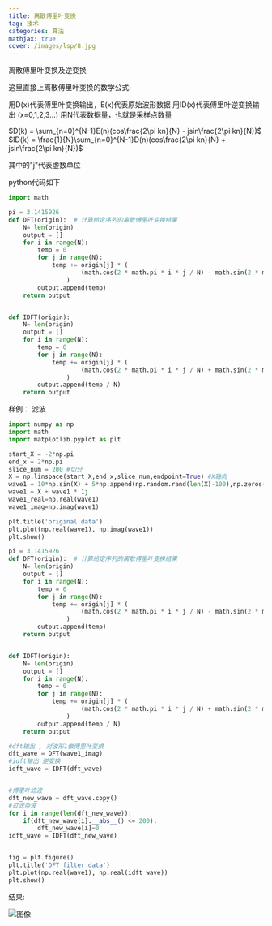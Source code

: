 ```yaml
---
title: 离散傅里叶变换
tag: 技术
categories: 算法
mathjax: true
cover: /images/lsp/8.jpg
---
```



离散傅里叶变换及逆变换
<!--more-->

这里直接上离散傅里叶变换的数学公式:

用D(x)代表傅里叶变换输出，E(x)代表原始波形数据
用ID(x)代表傅里叶逆变换输出
(x=0,1,2,3...)
用N代表数据量，也就是采样点数量

$D(k) = \sum_{n=0}^{N-1}E(n)(cos\frac{2\pi kn}{N} - jsin\frac{2\pi kn}{N})$
$ID(k) = \frac{1}{N}\sum_{n=0}^{N-1}D(n)(cos\frac{2\pi kn}{N} + jsin\frac{2\pi kn}{N})$

其中的"j"代表虚数单位

python代码如下

```python
import math

pi = 3.1415926
def DFT(origin):  # 计算给定序列的离散傅里叶变换结果
    N= len(origin)
    output = []
    for i in range(N):
        temp = 0
        for j in range(N):
            temp += origin[j] * ( 
                    (math.cos(2 * math.pi * i * j / N) - math.sin(2 * math.pi * i * j / N) * 1j)
                ) 
        output.append(temp)
    return output


def IDFT(origin):
    N= len(origin)
    output = []
    for i in range(N):
        temp = 0
        for j in range(N):
            temp += origin[j] * ( 
                    (math.cos(2 * math.pi * i * j / N) + math.sin(2 * math.pi * i * j / N) * 1j)
                ) 
        output.append(temp / N)
    return output

```

样例：
滤波

```python
import numpy as np
import math
import matplotlib.pyplot as plt

start_X = -2*np.pi
end_x = 2*np.pi
slice_num = 200 #切分
X = np.linspace(start_X,end_x,slice_num,endpoint=True) #X轴向
wave1 = 10*np.sin(X) + 5*np.append(np.random.rand(len(X)-100),np.zeros(100))
wave1 = X + wave1 * 1j
wave1_real=np.real(wave1)
wave1_imag=np.imag(wave1)

plt.title('original data')
plt.plot(np.real(wave1), np.imag(wave1))
plt.show()

pi = 3.1415926
def DFT(origin):  # 计算给定序列的离散傅里叶变换结果
    N= len(origin)
    output = []
    for i in range(N):
        temp = 0
        for j in range(N):
            temp += origin[j] * ( 
                    (math.cos(2 * math.pi * i * j / N) - math.sin(2 * math.pi * i * j / N) * 1j)
                ) 
        output.append(temp)
    return output


def IDFT(origin):
    N= len(origin)
    output = []
    for i in range(N):
        temp = 0
        for j in range(N):
            temp += origin[j] * ( 
                    (math.cos(2 * math.pi * i * j / N) + math.sin(2 * math.pi * i * j / N) * 1j)
                ) 
        output.append(temp / N)
    return output

#dft输出 , 对波形1做傅里叶变换
dft_wave = DFT(wave1_imag)
#idft输出 逆变换
idft_wave = IDFT(dft_wave)


#傅里叶滤波
dft_new_wave = dft_wave.copy()
#过滤杂波
for i in range(len(dft_new_wave)):
    if(dft_new_wave[i].__abs__() <= 200):
        dft_new_wave[i]=0
idft_wave = IDFT(dft_new_wave)


fig = plt.figure()
plt.title('DFT filter data')
plt.plot(np.real(wave1), np.real(idft_wave))
plt.show()


```

结果:

![图像](https://s2.loli.net/2021/12/05/yF1JnzsS5LiPWQN.png)

